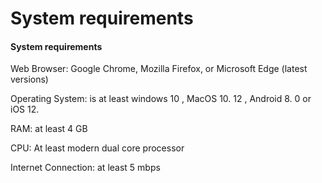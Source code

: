 # System requirements

#### System requirements

Web Browser: Google Chrome, Mozilla Firefox, or Microsoft Edge (latest versions)

Operating System: is at least windows 10 , MacOS 10. 12 , Android 8. 0 or iOS 12.

RAM: at least 4 GB

CPU: At least modern dual core processor

Internet Connection: at least 5 mbps
